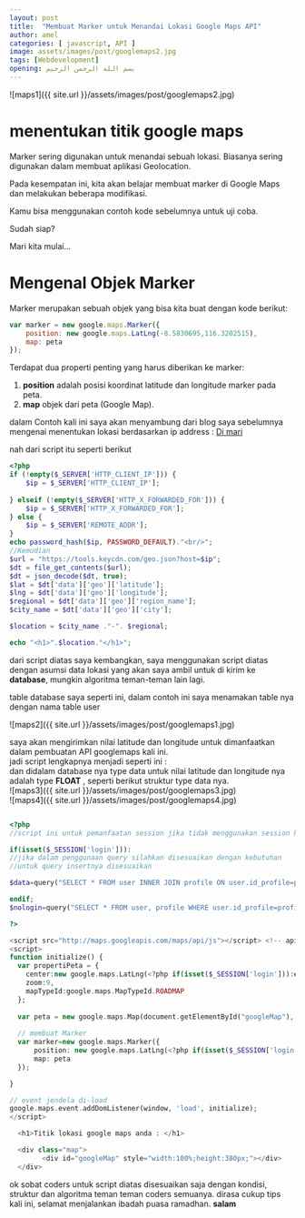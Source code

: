 ```yaml
---
layout: post
title:  "Membuat Marker untuk Menandai Lokasi Google Maps API"
author: amel
categories: [ javascript, API ]
image: assets/images/post/googlemaps2.jpg
tags: [Webdevelopment]
opening: بسم الله الرحمن الرحيم
---  
```

![maps1]({{ site.url }}/assets/images/post/googlemaps2.jpg)  

# menentukan titik google maps  
Marker sering digunakan untuk menandai sebuah lokasi. Biasanya sering digunakan dalam membuat aplikasi Geolocation.

Pada kesempatan ini, kita akan belajar membuat marker di Google Maps dan melakukan beberapa modifikasi.

Kamu bisa menggunakan contoh kode sebelumnya untuk uji coba.

Sudah siap?

Mari kita mulai…  

# Mengenal Objek Marker

Marker merupakan sebuah objek yang bisa kita buat dengan kode berikut:  

```javascript
var marker = new google.maps.Marker({
    position: new google.maps.LatLng(-8.5830695,116.3202515),
    map: peta
});
```
Terdapat dua properti penting yang harus diberikan ke marker:

  1. **position** adalah posisi koordinat latitude dan longitude marker pada peta.
  2. **map** objek dari peta (Google Map).  

dalam Contoh kali ini saya akan menyambung dari blog saya sebelumnya mengenai menentukan lokasi berdasarkan ip address : <a href="https://codesyariah122.github.io/php/ip_location2/Menentukan-koordinat-dengan-ip-address/">Di mari</a>  

nah dari script itu seperti berikut 
```php
<?php
if (!empty($_SERVER['HTTP_CLIENT_IP'])) {
    $ip = $_SERVER['HTTP_CLIENT_IP'];
    
} elseif (!empty($_SERVER['HTTP_X_FORWARDED_FOR'])) {
    $ip = $_SERVER['HTTP_X_FORWARDED_FOR'];
} else {
    $ip = $_SERVER['REMOTE_ADDR'];
}
echo password_hash($ip, PASSWORD_DEFAULT)."<br/>";
//Kemudian
$url = "https://tools.keycdn.com/geo.json?host=$ip";
$dt = file_get_contents($url);
$dt = json_decode($dt, true);
$lat = $dt['data']['geo']['latitude'];
$lng = $dt['data']['geo']['longitude'];
$regional = $dt['data']['geo']['region_name'];
$city_name = $dt['data']['geo']['city'];

$location = $city_name ."-". $regional;

echo "<h1>".$location."</h1>";

```
dari script diatas saya kembangkan, saya menggunakan script diatas dengan asumsi data lokasi yang akan saya ambil untuk di kirim ke **database**, mungkin algoritma teman-teman lain lagi.  

table database saya seperti ini, dalam contoh ini saya menamakan table nya dengan nama table user  

![maps2]({{ site.url }}/assets/images/post/googlemaps1.jpg)  

saya akan mengirimkan nilai latitude dan longitude untuk dimanfaatkan dalam pembuatan API googlemaps kali ini.  
jadi script lengkapnya menjadi seperti ini :  
dan didalam database nya type data untuk nilai latitude dan longitude nya adalah type **FLOAT** , seperti berikut struktur type data nya.  
![maps3]({{ site.url }}/assets/images/post/googlemaps3.jpg)  
![maps4]({{ site.url }}/assets/images/post/googlemaps4.jpg)  


```php

<?php
//script ini untuk pemanfaatan session jika tidak menggunakan session harap di sesuaikan

if(isset($_SESSION['login'])):
//jika dalam penggunaan query silahkan disesuaikan dengan kebutuhan
//untuk query insertnya disesuaikan

$data=query("SELECT * FROM user INNER JOIN profile ON user.id_profile=profile.id_profile WHERE username = '$username'");

endif;
$nologin=query("SELECT * FROM user, profile WHERE user.id_profile=profile.id_profile AND username = '$userOwner'"); 

?>

<script src="http://maps.googleapis.com/maps/api/js"></script> <!-- api dari google maps -->
<script>
function initialize() {
  var propertiPeta = {
    center:new google.maps.LatLng(<?php if(isset($_SESSION['login'])):echo $data[0]['lat'].",".$data[0]['lng']; else: echo $nologin[0]['lat'].",".$nologin[0]['lng']; endif;?> ),
    zoom:9,
    mapTypeId:google.maps.MapTypeId.ROADMAP
  };
  
  var peta = new google.maps.Map(document.getElementById("googleMap"), propertiPeta);
  
  // membuat Marker
  var marker=new google.maps.Marker({
      position: new google.maps.LatLng(<?php if(isset($_SESSION['login'])):echo $data[0]['lat'].",".$data[0]['lng']; else: echo $nologin[0]['lat'].",".$nologin[0]['lng']; endif;?> ),
      map: peta
  });

}

// event jendela di-load  
google.maps.event.addDomListener(window, 'load', initialize);
</script>

  <h1>Titik lokasi google maps anda : </h1>

  <div class="map">
        <div id="googleMap" style="width:100%;height:380px;"></div>
  </div>
```  
ok sobat coders untuk script diatas disesuaikan saja dengan kondisi, struktur dan algoritma teman teman coders semuanya. dirasa cukup tips kali ini, selamat menjalankan ibadah puasa ramadhan. 
**salam**


